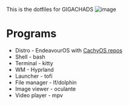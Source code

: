 This is the dotfiles for GIGACHADS
![image](https://github.com/user-attachments/assets/2ad0361c-b365-441f-ad89-ccc78534e591)

# Programs
- Distro - EndeavourOS with [CachyOS repos](https://wiki.cachyos.org/features/optimized_repos/)
- Shell - bash
- Terminal - kitty
- WM - Hyprland
- Launcher - tofi
- File manager - lf/dolphin
- Image viewer - oculante
- Video player - mpv
